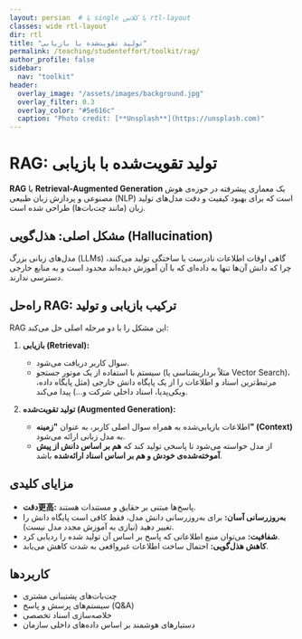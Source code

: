```yaml
---
layout: persian  # یا single با کلاس rtl-layout
classes: wide rtl-layout
dir: rtl
title: "تولید تقویت‌شده با بازیابی"
permalink: /teaching/studenteffort/toolkit/rag/
author_profile: false
sidebar:
  nav: "toolkit"
header:
  overlay_image: "/assets/images/background.jpg"
  overlay_filter: 0.3
  overlay_color: "#5e616c"
  caption: "Photo credit: [**Unsplash**](https://unsplash.com)"
---
```




# RAG: تولید تقویت‌شده با بازیابی

**RAG** یا **Retrieval-Augmented Generation** یک معماری پیشرفته در حوزه‌ی هوش مصنوعی و پردازش زبان طبیعی (NLP) است که برای بهبود کیفیت و دقت مدل‌های تولید زبان (مانند چت‌بات‌ها) طراحی شده است.

## مشکل اصلی: هذل‌گویی (Hallucination)
مدل‌های زبانی بزرگ (LLMs) گاهی اوقات اطلاعات نادرست یا ساختگی تولید می‌کنند، چرا که دانش آن‌ها تنها به داده‌ای که با آن آموزش دیده‌اند محدود است و به منابع خارجی دسترسی ندارند.

## راه‌حل RAG: ترکیب بازیابی و تولید

RAG این مشکل را با دو مرحله اصلی حل می‌کند:

1.  **بازیابی (Retrieval):**
    *   سوال کاربر دریافت می‌شود.
    *   سیستم با استفاده از یک موتور جستجو (مثلاً برداریشناسی یا Vector Search)، مرتبط‌ترین اسناد و اطلاعات را از یک پایگاه دانش خارجی (مثل پایگاه داده، ویکی‌پدیا، اسناد داخلی شرکت و...) پیدا می‌کند.

2.  **تولید تقویت‌شده (Augmented Generation):**
    *   اطلاعات بازیابی‌شده به همراه سوال اصلی کاربر، به عنوان **"زمینه" (Context)** به مدل زبانی ارائه می‌شود.
    *   از مدل خواسته می‌شود تا پاسخی تولید کند که **هم بر اساس دانش از پیش آموخته‌شده‌ی خودش و هم بر اساس اسناد ارائه‌شده** باشد.

## مزایای کلیدی

*   **دقت更高:** پاسخ‌ها مبتنی بر حقایق و مستندات هستند.
*   **به‌روزرسانی آسان:** برای به‌روزرسانی دانش مدل، فقط کافی است پایگاه دانش را تغییر دهید (نیازی به آموزش مجدد مدل نیست).
*   **شفافیت:** می‌توان منبع اطلاعاتی که پاسخ بر اساس آن تولید شده را ردیابی کرد.
*   **کاهش هذل‌گویی:** احتمال ساخت اطلاعات غیرواقعی به شدت کاهش می‌یابد.

## کاربردها

*   چت‌بات‌های پشتیبانی مشتری
*   سیستم‌های پرسش و پاسخ (Q&A)
*   خلاصه‌سازی اسناد تخصصی
*   دستیارهای هوشمند بر اساس داده‌های داخلی سازمان
```